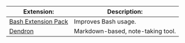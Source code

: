 
| Extension:                                                                          | Description:                      |
| ----------------------------------------------------------------------------------- | --------------------------------- |
| [Bash Extension Pack](https://open-vsx.org/extension/pinage404/bash-extension-pack) | Improves Bash usage.              |
| [Dendron](https://marketplace.visualstudio.com/items?itemName=dendron.dendron)      | Markdown-based, note-taking tool. |
